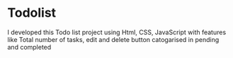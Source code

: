 # Todolist
I developed this Todo list project using Html, CSS, JavaScript with features like Total number of tasks,  edit and delete button catogarised in pending and completed
